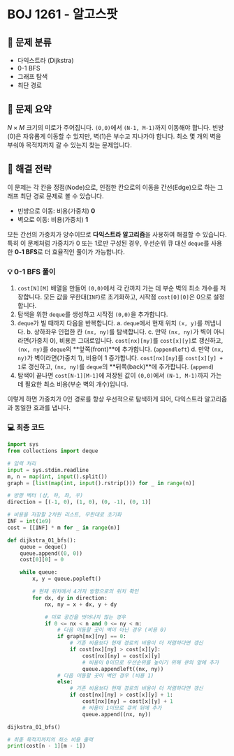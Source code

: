 # BOJ 1261 - 알고스팟

## 🤖 문제 분류

* 다익스트라 (Dijkstra)
* 0-1 BFS
* 그래프 탐색
* 최단 경로

## 📄 문제 요약

$N \times M$ 크기의 미로가 주어집니다. `(0,0)`에서 `(N-1, M-1)`까지 이동해야 합니다. 빈방(0)은 자유롭게 이동할 수 있지만, 벽(1)은 부수고 지나가야 합니다. 최소 몇 개의 벽을 부숴야 목적지까지 갈 수 있는지 찾는 문제입니다.

## 🤔 해결 전략

이 문제는 각 칸을 정점(Node)으로, 인접한 칸으로의 이동을 간선(Edge)으로 하는 그래프 최단 경로 문제로 볼 수 있습니다.

* 빈방으로 이동: 비용(가중치) **0**
* 벽으로 이동: 비용(가중치) **1**

모든 간선의 가중치가 양수이므로 **다익스트라 알고리즘**을 사용하여 해결할 수 있습니다. 특히 이 문제처럼 가중치가 0 또는 1로만 구성된 경우, 우선순위 큐 대신 `deque`를 사용한 **0-1 BFS**로 더 효율적인 풀이가 가능합니다.

### 💡 0-1 BFS 풀이

1.  `cost[N][M]` 배열을 만들어 `(0,0)`에서 각 칸까지 가는 데 부순 벽의 최소 개수를 저장합니다. 모든 값을 무한대(`INF`)로 초기화하고, 시작점 `cost[0][0]`은 0으로 설정합니다.
2.  탐색을 위한 `deque`를 생성하고 시작점 `(0,0)`을 추가합니다.
3.  `deque`가 빌 때까지 다음을 반복합니다.
    a. `deque`에서 현재 위치 `(x, y)`를 꺼냅니다.
    b. 상하좌우 인접한 칸 `(nx, ny)`를 탐색합니다.
    c. 만약 `(nx, ny)`가 벽이 아니라면(가중치 0), 비용은 그대로입니다. `cost[nx][ny]`를 `cost[x][y]`로 갱신하고, `(nx, ny)`를 `deque`의 **앞쪽(front)**에 추가합니다. (`appendleft`)
    d. 만약 `(nx, ny)`가 벽이라면(가중치 1), 비용이 1 증가합니다. `cost[nx][ny]`를 `cost[x][y] + 1`로 갱신하고, `(nx, ny)`를 `deque`의 **뒤쪽(back)**에 추가합니다. (`append`)
4.  탐색이 끝나면 `cost[N-1][M-1]`에 저장된 값이 `(0,0)`에서 `(N-1, M-1)`까지 가는 데 필요한 최소 비용(부순 벽의 개수)입니다.

이렇게 하면 가중치가 0인 경로를 항상 우선적으로 탐색하게 되어, 다익스트라 알고리즘과 동일한 효과를 냅니다.

### 💻 최종 코드

```python
import sys
from collections import deque

# 입력 처리
input = sys.stdin.readline
m, n = map(int, input().split())
graph = [list(map(int, input().rstrip())) for _ in range(n)]

# 방향 벡터 (상, 하, 좌, 우)
direction = [(-1, 0), (1, 0), (0, -1), (0, 1)]

# 비용을 저장할 2차원 리스트, 무한대로 초기화
INF = int(1e9)
cost = [[INF] * m for _ in range(n)]

def dijkstra_01_bfs():
    queue = deque()
    queue.append((0, 0))
    cost[0][0] = 0

    while queue:
        x, y = queue.popleft()

        # 현재 위치에서 4가지 방향으로의 위치 확인
        for dx, dy in direction:
            nx, ny = x + dx, y + dy

            # 미로 공간을 벗어나지 않는 경우
            if 0 <= nx < n and 0 <= ny < m:
                # 다음 이동할 곳이 벽이 아닌 경우 (비용 0)
                if graph[nx][ny] == 0:
                    # 기존 비용보다 현재 경로의 비용이 더 저렴하다면 갱신
                    if cost[nx][ny] > cost[x][y]:
                        cost[nx][ny] = cost[x][y]
                        # 비용이 0이므로 우선순위를 높이기 위해 큐의 앞에 추가
                        queue.appendleft((nx, ny))
                # 다음 이동할 곳이 벽인 경우 (비용 1)
                else:
                    # 기존 비용보다 현재 경로의 비용이 더 저렴하다면 갱신
                    if cost[nx][ny] > cost[x][y] + 1:
                        cost[nx][ny] = cost[x][y] + 1
                        # 비용이 1이므로 큐의 뒤에 추가
                        queue.append((nx, ny))

dijkstra_01_bfs()

# 최종 목적지까지의 최소 비용 출력
print(cost[n - 1][m - 1])

```